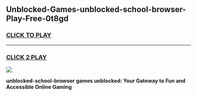 
## Unblocked-Games-unblocked-school-browser-Play-Free-0t8gd
<h3>
<a href="https://premium76.site?title=unblocked-school-browser&ref=23A">CLICK TO PLAY</a></h3>
<hr>

<h3>
<a href="https://premium76.site?title=unblocked-school-browser&ref=23A">CLICK 2 PLAY</a>
  
</h3>

<a href="https://premium76.site?title=unblocked-school-browser&ref=23A"><img src="https://clearcache.store/games.png"></a>


**unblocked-school-browser games unblocked: Your Gateway to Fun and Accessible Online Gaming**
